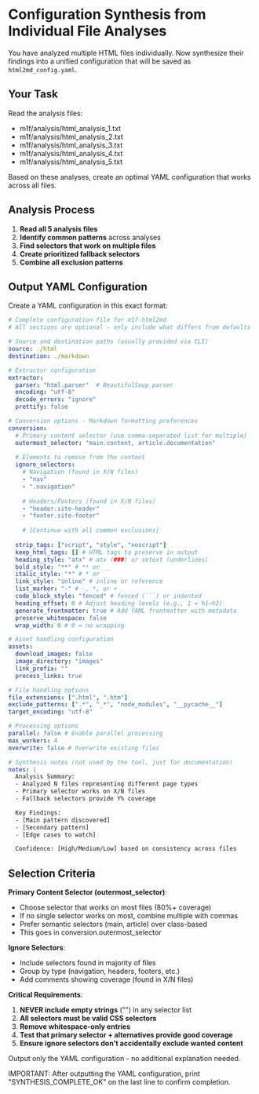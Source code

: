 # Configuration Synthesis from Individual File Analyses

You have analyzed multiple HTML files individually. Now synthesize their
findings into a unified configuration that will be saved as
`html2md_config.yaml`.

## Your Task

Read the analysis files:

- m1f/analysis/html_analysis_1.txt
- m1f/analysis/html_analysis_2.txt
- m1f/analysis/html_analysis_3.txt
- m1f/analysis/html_analysis_4.txt
- m1f/analysis/html_analysis_5.txt

Based on these analyses, create an optimal YAML configuration that works across
all files.

## Analysis Process

1. **Read all 5 analysis files**
2. **Identify common patterns** across analyses
3. **Find selectors that work on multiple files**
4. **Create prioritized fallback selectors**
5. **Combine all exclusion patterns**

## Output YAML Configuration

Create a YAML configuration in this exact format:

````yaml
# Complete configuration file for m1f-html2md
# All sections are optional - only include what differs from defaults

# Source and destination paths (usually provided via CLI)
source: ./html
destination: ./markdown

# Extractor configuration
extractor:
  parser: "html.parser"  # BeautifulSoup parser
  encoding: "utf-8"
  decode_errors: "ignore"
  prettify: false

# Conversion options - Markdown formatting preferences
conversion:
  # Primary content selector (use comma-separated list for multiple)
  outermost_selector: "main.content, article.documentation"
  
  # Elements to remove from the content
  ignore_selectors:
    # Navigation (found in X/N files)
    - "nav"
    - ".navigation"
    
    # Headers/Footers (found in X/N files)
    - "header.site-header"
    - "footer.site-footer"
    
    # [Continue with all common exclusions]
  
  strip_tags: ["script", "style", "noscript"]
  keep_html_tags: [] # HTML tags to preserve in output
  heading_style: "atx" # atx (###) or setext (underlines)
  bold_style: "**" # ** or __
  italic_style: "*" # * or _
  link_style: "inline" # inline or reference
  list_marker: "-" # -, *, or +
  code_block_style: "fenced" # fenced (```) or indented
  heading_offset: 0 # Adjust heading levels (e.g., 1 = h1→h2)
  generate_frontmatter: true # Add YAML frontmatter with metadata
  preserve_whitespace: false
  wrap_width: 0 # 0 = no wrapping

# Asset handling configuration
assets:
  download_images: false
  image_directory: "images"
  link_prefix: ""
  process_links: true

# File handling options
file_extensions: [".html", ".htm"]
exclude_patterns: [".*", "_*", "node_modules", "__pycache__"]
target_encoding: "utf-8"

# Processing options
parallel: false # Enable parallel processing
max_workers: 4
overwrite: false # Overwrite existing files

# Synthesis notes (not used by the tool, just for documentation)
notes: |
  Analysis Summary:
  - Analyzed N files representing different page types
  - Primary selector works on X/N files
  - Fallback selectors provide Y% coverage

  Key Findings:
  - [Main pattern discovered]
  - [Secondary pattern]
  - [Edge cases to watch]

  Confidence: [High/Medium/Low] based on consistency across files
````

## Selection Criteria

**Primary Content Selector (outermost_selector)**:

- Choose selector that works on most files (80%+ coverage)
- If no single selector works on most, combine multiple with commas
- Prefer semantic selectors (main, article) over class-based
- This goes in conversion.outermost_selector

**Ignore Selectors**:

- Include selectors found in majority of files
- Group by type (navigation, headers, footers, etc.)
- Add comments showing coverage (found in X/N files)

**Critical Requirements**:

1. **NEVER include empty strings** ("") in any selector list
2. **All selectors must be valid CSS selectors**
3. **Remove whitespace-only entries**
4. **Test that primary selector + alternatives provide good coverage**
5. **Ensure ignore selectors don't accidentally exclude wanted content**

Output only the YAML configuration - no additional explanation needed.

IMPORTANT: After outputting the YAML configuration, print
"SYNTHESIS_COMPLETE_OK" on the last line to confirm completion.
